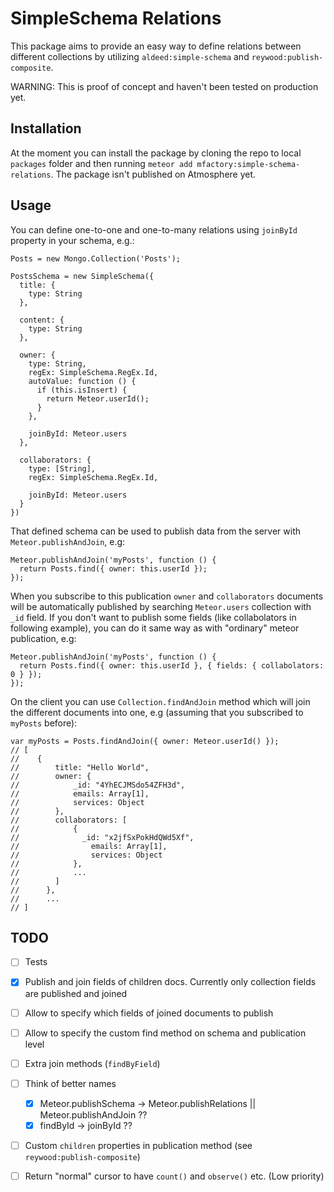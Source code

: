 SimpleSchema Relations
======================

This package aims to provide an easy way to define relations between different collections by utilizing `aldeed:simple-schema` and `reywood:publish-composite`.

WARNING: This is proof of concept and haven't been tested on production yet.

## Installation ##

At the moment you can install the package by cloning the repo to local `packages` folder and then running `meteor add mfactory:simple-schema-relations`. The package isn't published on Atmosphere yet.

## Usage ##

You can define one-to-one and one-to-many relations using `joinById` property in your schema, e.g.:

```
Posts = new Mongo.Collection('Posts');

PostsSchema = new SimpleSchema({
  title: {
    type: String
  },

  content: {
    type: String
  },

  owner: {
    type: String,
    regEx: SimpleSchema.RegEx.Id,
    autoValue: function () {
      if (this.isInsert) {
        return Meteor.userId();
      }
    },

    joinById: Meteor.users
  },

  collaborators: {
    type: [String],
    regEx: SimpleSchema.RegEx.Id,

    joinById: Meteor.users
  }
})
```

That defined schema can be used to publish data from the server with `Meteor.publishAndJoin`, e.g:

```
Meteor.publishAndJoin('myPosts', function () {
  return Posts.find({ owner: this.userId });
});
```

When you subscribe to this publication `owner` and `collaborators` documents will be automatically published by searching `Meteor.users` collection with `_id` field. If you don't want to publish some fields (like collabolators in following example), you can do it same way as with "ordinary" meteor publication, e.g:

```
Meteor.publishAndJoin('myPosts', function () {
  return Posts.find({ owner: this.userId }, { fields: { collabolators: 0 } });
});
```

On the client you can use `Collection.findAndJoin` method which will join the different documents into one, e.g (assuming that you subscribed to `myPosts` before):

```
var myPosts = Posts.findAndJoin({ owner: Meteor.userId() });
// [
//    {
//        title: "Hello World",
//        owner: {
//            _id: "4YhECJMSdo54ZFH3d",
//            emails: Array[1],
//            services: Object
//        },
//        collaborators: [
//            {
//              _id: "x2jfSxPokHdQWd5Xf",
//                emails: Array[1],
//                services: Object
//            },
//            ...
//        ]
//      },
//      ...
// ]
```

## TODO ##

- [ ] Tests
- [x] Publish and join fields of children docs. Currently only collection fields are published and joined
- [ ] Allow to specify which fields of joined documents to publish
- [ ] Allow to specify the custom find method on schema and publication level
- [ ] Extra join methods (`findByField`)
- [ ] Think of better names
  - [x] Meteor.publishSchema -> Meteor.publishRelations || Meteor.publishAndJoin ??
  - [x] findById -> joinById ??
- [ ] Custom `children` properties in publication method (see `reywood:publish-composite`)
- [ ] Return "normal" cursor to have `count()` and `observe()` etc. (Low priority)

